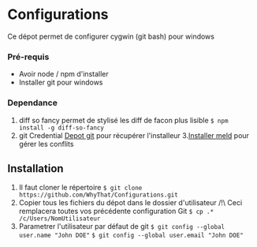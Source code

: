 # Configurations
Ce dépot permet de configurer cygwin (git bash) pour windows
### Pré-requis
* Avoir node / npm d'installer
* Installer git pour windows

### Dependance
1. diff so fancy permet de stylisé les diff de facon plus lisible
```$ npm install -g diff-so-fancy```
2. git Credential
[Depot git](https://github.com/Microsoft/Git-Credential-Manager-for-Windows/eleases) pour récupérer l'installeur
3.[Installer meld](http://meldmerge.org/) pour gérer les conflits

## Installation
1. Il faut cloner le répertoire 
```$ git clone https://github.com/WhyThat/Configurations.git```
2. Copier tous les fichiers du dépot dans le dossier d'utilisateur /!\ Ceci remplacera toutes vos précédente configuration Git 
```$ cp .* /c/Users/NomUtilisateur```
3. Parametrer l'utilisateur par défaut de git
```$ git config --global user.name "John DOE"```
```$ git config --global user.email "John DOE"```

